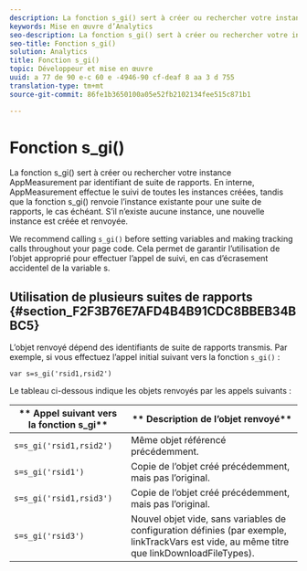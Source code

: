 ```yaml
---
description: La fonction s_gi() sert à créer ou rechercher votre instance AppMeasurement par identifiant de suite de rapports. En interne, AppMeasurement effectue le suivi de toutes les instances créées, tandis que la fonction s_gi() renvoie l’instance existante pour une suite de rapports, le cas échéant. S’il n’existe aucune instance, une nouvelle instance est créée et renvoyée.
keywords: Mise en œuvre d’Analytics
seo-description: La fonction s_gi() sert à créer ou rechercher votre instance AppMeasurement par identifiant de suite de rapports. En interne, AppMeasurement effectue le suivi de toutes les instances créées, tandis que la fonction s_gi() renvoie l’instance existante pour une suite de rapports, le cas échéant. S’il n’existe aucune instance, une nouvelle instance est créée et renvoyée.
seo-title: Fonction s_gi()
solution: Analytics
title: Fonction s_gi()
topic: Développeur et mise en œuvre
uuid: a 77 de 90 e-c 60 e -4946-90 cf-deaf 8 aa 3 d 755
translation-type: tm+mt
source-git-commit: 86fe1b3650100a05e52fb2102134fee515c871b1

---
```



# Fonction s_gi()

La fonction s_gi() sert à créer ou rechercher votre instance AppMeasurement par identifiant de suite de rapports. En interne, AppMeasurement effectue le suivi de toutes les instances créées, tandis que la fonction s_gi() renvoie l’instance existante pour une suite de rapports, le cas échéant. S’il n’existe aucune instance, une nouvelle instance est créée et renvoyée.

We recommend calling `s_gi()` before setting variables and making tracking calls throughout your page code. Cela permet de garantir l’utilisation de l’objet approprié pour effectuer l’appel de suivi, en cas d’écrasement accidentel de la variable s.

## Utilisation de plusieurs suites de rapports {#section_F2F3B76E7AFD4B4B91CDC8BBEB34BBC5}

L’objet renvoyé dépend des identifiants de suite de rapports transmis. Par exemple, si vous effectuez l’appel initial suivant vers la fonction `s_gi()` :

```
var s=s_gi('rsid1,rsid2')
```

Le tableau ci-dessous indique les objets renvoyés par les appels suivants :

| ** Appel suivant vers la fonction s_gi** | ** Description de l’objet renvoyé** |
|---|---|
| `s=s_gi('rsid1,rsid2')` | Même objet référencé précédemment. |
| `s=s_gi('rsid1')` | Copie de l’objet créé précédemment, mais pas l’original. |
| `s=s_gi('rsid1,rsid3')` | Copie de l’objet créé précédemment, mais pas l’original. |
| `s=s_gi('rsid3')` | Nouvel objet vide, sans variables de configuration définies (par exemple, linkTrackVars est vide, au même titre que linkDownloadFileTypes). |

